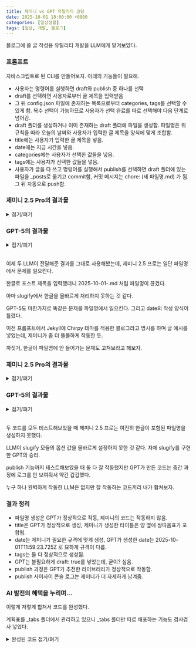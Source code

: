 ```yaml
---
title: 제미니 vs GPT 유틸리티 코딩
date: 2025-10-01 18:00:00 +0800
categories: [일상생활]
tags: [일상, 개발, 블로그]
---
```


블로그에 쓸 글 작성용 유틸리티 개발을 LLM에게 맡겨보았다.

### 프롬프트

자바스크립트로 된 CLI를 만들어보자. 아래의 기능들이 필요해.
- 사용자는 명령어를 실행하면 draft와 publish 중 하나를 선택
- draft를 선택하면 사용자로부터 글 제목을 입력받음
- 그 뒤 config.json 파일에 존재하는 목록으로부터 categories, tags를 선택할 수 있게 함. 복수 선택이 가능하므로 사용자가 선택 완료를 따로 선택해야 다음 단계로 넘어감.
- draft 폴더를 생성하거나 이미 존재하는 draft 폴더에 파일을 생성함. 파일명은 위 규칙을 따라 오늘의 날짜와 사용자가 입력한 글 제목을 양식에 맞게 조합함.
- title에는 사용자가 입력한 글 제목을 넣음.
- date에는 지금 시간을 넣음.
- categories에는 사용자가 선택한 값들을 넣음.
- tags에는 사용자가 선택한 값들을 넣음.
- 사용자가 글을 다 쓰고 명렁어를 실행해서 publish를 선택하면 draft 폴더에 있는 파일을 _posts로 옮기고 commit함, 커밋 메시지는 chore: (새 파일명.md) 가 됨. 그 뒤 자동으로 push함.

### 제미니 2.5 Pro의 결과물

<details markdown="1">
<summary>접기/펴기</summary>

알겠습니다. 사용자의 요구사항을 완벽하게 충족하는 자바스크립트 기반의 CLI(Command Line Interface) 도구를 만들어보겠습니다. 이 도구는 `inquirer` 라이브러리를 사용하여 상호작용적인 사용자 경험을 제공하고, `git` 명령어 자동화를 통해 포스팅 과정을 획기적으로 개선할 것입니다.

먼저, 프로젝트의 전체적인 구조와 설정 방법, 그리고 완성된 코드 순서로 설명하겠습니다.

---

### **프로젝트 설정 (Project Setup)**

1.  **Node.js 설치:** 컴퓨터에 [Node.js](https://nodejs.org/)가 설치되어 있어야 합니다.
2.  **프로젝트 폴더 생성:** 블로그 프로젝트의 최상위 폴더에서 터미널을 엽니다.
3.  **`package.json` 생성:**
    ```bash
    npm init -y
    ```
4.  **필요한 라이브러리 설치:**
    *   `inquirer`: 사용자 입력을 받기 위한 라이브러리
    *   `slugify`: 글 제목을 URL에 적합한 형태(slug)로 변환하는 라이브러리
    ```bash
    npm install inquirer slugify
    ```
5.  **파일 생성:** 프로젝트 루트에 다음 세 개의 파일을 생성합니다.
    *   `cli.js`: CLI 도구의 핵심 로직이 담길 파일
    *   `config.json`: 카테고리 및 태그 목록을 관리하는 설정 파일
    *   `.gitignore`: `node_modules` 폴더를 git 추적에서 제외하기 위한 파일

---

### **파일 내용 (File Contents)**

#### **1. `.gitignore`**
git이 불필요한 파일을 추적하지 않도록 설정합니다.
```
node_modules
```

#### **2. `config.json`**
블로그에서 사용할 카테고리와 태그 목록을 미리 정의해둡니다. 이 파일을 수정하여 언제든지 선택지를 변경할 수 있습니다.

```json
{
  "categories": [
    "일상생활",
    "기술",
    "개발",
    "TRPG",
    "리뷰"
  ],
  "tags": [
    "일상",
    "Jekyll",
    "JavaScript",
    "NodeJS",
    "CLI",
    "자동화"
  ]
}
```

#### **3. `cli.js` (핵심 CLI 스크립트)**
아래 코드를 복사하여 `cli.js` 파일에 붙여넣으세요. 코드 각 부분에 상세한 주석을 달아 이해하기 쉽게 만들었습니다.

```javascript
#!/usr/bin/env node

// 필요한 라이브러리 및 모듈 가져오기
import inquirer from 'inquirer';
import slugify from 'slugify';
import fs from 'fs';
import path from 'path';
import { execSync } from 'child_process';

// package.json에서 type: "module"을 사용하기 위해 import 구문 사용

// --- 경로 및 설정 상수 정의 ---
const DRAFTS_DIR = '_drafts'; // Jekyll 표준 초안 폴더
const POSTS_DIR = '_posts';
const CONFIG_PATH = 'config.json';

// --- 헬퍼 함수 ---

/**
 * YYYY-MM-DD 형식의 날짜 문자열을 반환하는 함수
 * @returns {string}
 */
function getFormattedDate() {
  const date = new Date();
  const year = date.getFullYear();
  const month = String(date.getMonth() + 1).padStart(2, '0');
  const day = String(date.getDate()).padStart(2, '0');
  return `${year}-${month}-${day}`;
}

/**
 * Jekyll 머리말(front matter)에 사용될 날짜 및 시간 문자열을 반환하는 함수
 * @returns {string}
 */
function getFullDateTime() {
    const date = new Date();
    const offset = -date.getTimezoneOffset();
    const offsetHours = String(Math.floor(Math.abs(offset) / 60)).padStart(2, '0');
    const offsetMinutes = String(Math.abs(offset) % 60).padStart(2, '0');
    const sign = offset >= 0 ? '+' : '-';
    
    const year = date.getFullYear();
    const month = String(date.getMonth() + 1).padStart(2, '0');
    const day = String(date.getDate()).padStart(2, '0');
    const hours = String(date.getHours()).padStart(2, '0');
    const minutes = String(date.getMinutes()).padStart(2, '0');
    const seconds = String(date.getSeconds()).padStart(2, '0');

    return `${year}-${month}-${day} ${hours}:${minutes}:${seconds} ${sign}${offsetHours}${offsetMinutes}`;
}

// --- 핵심 기능 함수 ---

/**
 * 새로운 초안(draft) 포스트를 생성하는 함수
 */
async function createDraft() {
  // 1. 설정 파일 읽기
  let config;
  try {
    config = JSON.parse(fs.readFileSync(CONFIG_PATH, 'utf-8'));
  } catch (error) {
    console.error(`❌ 설정 파일(${CONFIG_PATH})을 읽을 수 없습니다. 파일이 존재하고 JSON 형식이 올바른지 확인하세요.`);
    return;
  }

  // 2. 사용자로부터 정보 입력받기 (제목, 카테고리, 태그)
  const answers = await inquirer.prompt([
    {
      type: 'input',
      name: 'title',
      message: '📝 포스트 제목을 입력하세요:',
      validate: (input) => input ? true : '제목은 비워둘 수 없습니다.',
    },
    {
      type: 'checkbox',
      name: 'categories',
      message: '📂 카테고리를 선택하세요 (스페이스바로 선택, 엔터로 확정):',
      choices: config.categories,
      validate: (input) => input.length > 0 ? true : '하나 이상의 카테고리를 선택해야 합니다.',
    },
    {
      type: 'checkbox',
      name: 'tags',
      message: '🏷️ 태그를 선택하세요 (스페이스바로 선택, 엔터로 확정):',
      choices: config.tags,
    }
  ]);

  // 3. 파일명 및 내용 생성
  const { title, categories, tags } = answers;
  const slug = slugify(title, { lower: true, strict: true });
  const date = getFormattedDate();
  const fileName = `${date}-${slug}.md`;
  const filePath = path.join(DRAFTS_DIR, fileName);

  const fileContent = `---
title: "${title}"
date: ${getFullDateTime()}
categories: [${categories.join(', ')}]
tags: [${tags.join(', ')}]
---

여기에 마크다운 내용을 작성하세요.
`;

  // 4. 파일 생성
  if (!fs.existsSync(DRAFTS_DIR)) {
    fs.mkdirSync(DRAFTS_DIR);
    console.log(`📁 '${DRAFTS_DIR}' 폴더를 생성했습니다.`);
  }

  fs.writeFileSync(filePath, fileContent);
  console.log(`✅ 초안 파일이 성공적으로 생성되었습니다: ${filePath}`);
}

/**
 * 초안(draft) 파일을 _posts 폴더로 옮겨 발행(publish)하는 함수
 */
async function publishDraft() {
  // 1. 초안 폴더 확인 및 파일 목록 가져오기
  if (!fs.existsSync(DRAFTS_DIR)) {
    console.log('🤷 초안 폴더가 없습니다. 먼저 draft 명령어로 글을 생성하세요.');
    return;
  }

  const draftFiles = fs.readdirSync(DRAFTS_DIR).filter(file => file.endsWith('.md'));

  if (draftFiles.length === 0) {
    console.log('🤷 발행할 초안 파일이 없습니다.');
    return;
  }

  // 2. 사용자에게 발행할 파일 선택받기
  const { fileToPublish } = await inquirer.prompt([
    {
      type: 'list',
      name: 'fileToPublish',
      message: '🚀 발행할 초안 파일을 선택하세요:',
      choices: draftFiles,
    },
  ]);

  // 3. 파일 이동
  const sourcePath = path.join(DRAFTS_DIR, fileToPublish);
  const destPath = path.join(POSTS_DIR, fileToPublish);

  if (!fs.existsSync(POSTS_DIR)) {
    fs.mkdirSync(POSTS_DIR);
  }

  fs.renameSync(sourcePath, destPath);
  console.log(`✅ 파일 이동 완료: ${sourcePath} -> ${destPath}`);

  // 4. Git 명령어 실행 (add, commit, push)
  try {
    console.log('📦 Git에 변경사항을 커밋하고 푸시합니다...');
    execSync(`git add "${destPath}"`);
    console.log(`  -> git add ${destPath}`);
    
    const commitMessage = `chore: publish ${fileToPublish}`;
    execSync(`git commit -m "${commitMessage}"`);
    console.log(`  -> git commit -m "${commitMessage}"`);

    execSync('git push');
    console.log('  -> git push');
    
    console.log('🎉 포스트 발행이 성공적으로 완료되었습니다!');
  } catch (error) {
    console.error('❌ Git 작업 중 오류가 발생했습니다. Git이 설치되어 있고, 저장소 설정이 올바른지 확인하세요.');
    console.error(error.message);
  }
}


/**
 * 메인 함수
 */
async function main() {
  const { action } = await inquirer.prompt([
    {
      type: 'list',
      name: 'action',
      message: '👋 안녕하세요! 무엇을 도와드릴까요?',
      choices: [
        { name: '새로운 초안(draft) 작성하기', value: 'draft' },
        { name: '초안을 포스트로 발행(publish)하기', value: 'publish' },
        { name: '종료', value: 'exit' },
      ],
    },
  ]);

  switch (action) {
    case 'draft':
      await createDraft();
      break;
    case 'publish':
      await publishDraft();
      break;
    case 'exit':
      console.log('👋 다음에 또 만나요!');
      break;
  }
}

// 스크립트 실행
main();
```

---

### **사용 방법 (How to Use)**

1.  **`package.json` 수정:** `cli.js`가 ES 모듈(`import`)을 사용하므로, `package.json` 파일에 다음 한 줄을 추가해야 합니다.
    ```json
    {
      "name": "my-blog",
      "version": "1.0.0",
      "description": "",
      "main": "cli.js",
      "type": "module",  // <-- 이 줄을 추가하세요!
      "scripts": {
        "test": "echo \"Error: no test specified\" && exit 1"
      },
      "keywords": [],
      "author": "",
      "license": "ISC",
      "dependencies": {
        "inquirer": "^9.2.11",
        "slugify": "^1.6.6"
      }
    }
    ```

2.  **CLI 실행:** 터미널에서 다음 명령어를 입력하여 스크립트를 실행합니다.
    ```bash
    node cli.js
    ```

#### **실행 예시**

**1. 초안(draft) 작성**

```
$ node cli.js
? 👋 안녕하세요! 무엇을 도와드릴까요? › 새로운 초안(draft) 작성하기
? 📝 포스트 제목을 입력하세요: 나만의 블로그 자동화 CLI 만들기
? 📂 카테고리를 선택하세요 (스페이스바로 선택, 엔터로 확정): › 
 ◯ 일상생활
 ◉ 기술
 ◉ 개발
 ◯ TRPG
 ◯ 리뷰
? 🏷️ 태그를 선택하세요 (스페이스바로 선택, 엔터로 확정): › 
 ◯ 일상
 ◯ Jekyll
 ◉ JavaScript
 ◉ NodeJS
 ◉ CLI
 ◉ 자동화

📁 '_drafts' 폴더를 생성했습니다.
✅ 초안 파일이 성공적으로 생성되었습니다: _drafts/2025-09-30-namanui-beulrogeu-jadonghwa-cli-mandeulgi.md
```

**2. 초안 발행(publish)**
```
$ node cli.js
? 👋 안녕하세요! 무엇을 도와드릴까요? › 초안을 포스트로 발행(publish)하기
? 🚀 발행할 초안 파일을 선택하세요: › 2025-09-30-namanui-beulrogeu-jadonghwa-cli-mandeulgi.md

✅ 파일 이동 완료: _drafts/2025-09-30...md -> _posts/2025-09-30...md
📦 Git에 변경사항을 커밋하고 푸시합니다...
  -> git add _posts/2025-09-30-namanui-beulrogeu-jadonghwa-cli-mandeulgi.md
  -> git commit -m "chore: publish 2025-09-30-namanui-beulrogeu-jadonghwa-cli-mandeulgi.md"
  -> git push
🎉 포스트 발행이 성공적으로 완료되었습니다!
```

이 CLI 도구를 통해 단순 반복 작업을 자동화하여 글쓰기 자체에 더욱 집중할 수 있게 될 것입니다.

</details>

### GPT-5의 결과물

<details markdown="1">
<summary>접기/펴기</summary>

좋아! 👌 요구사항대로라면 Node.js 기반의 CLI 툴을 만들 수 있어.
아래는 **자바스크립트(Node.js) + inquirer + fs + simple-git**을 활용한 예시 코드야.

---

# 📂 프로젝트 구조 예시

```
blog-cli/
├─ config.json
├─ cli.js
├─ package.json
├─ draft/         # 초안 폴더
└─ _posts/        # 배포 폴더
```

### config.json (예시)

```json
{
  "categories": ["일상생활", "개발", "여행", "책리뷰"],
  "tags": ["블로그", "일상", "코딩", "책"]
}
```

---

# 📜 cli.js

```js
#!/usr/bin/env node

import fs from "fs";
import path from "path";
import inquirer from "inquirer";
import { fileURLToPath } from "url";
import simpleGit from "simple-git";

// 현재 디렉토리 계산
const __filename = fileURLToPath(import.meta.url);
const __dirname = path.dirname(__filename);

const draftDir = path.join(__dirname, "draft");
const postsDir = path.join(__dirname, "_posts");
const configPath = path.join(__dirname, "config.json");
const git = simpleGit();

function slugify(title) {
  return title
    .normalize("NFD")
    .replace(/[\u0300-\u036f]/g, "")
    .replace(/[^a-zA-Z0-9가-힣\s-]/g, "")
    .trim()
    .replace(/\s+/g, "-")
    .toLowerCase();
}

async function createDraft() {
  // 글 제목 입력
  const { title } = await inquirer.prompt([
    {
      type: "input",
      name: "title",
      message: "글 제목을 입력하세요:",
      validate: (input) => input.length > 0 || "제목은 비워둘 수 없습니다."
    }
  ]);

  // config.json 읽기
  const config = JSON.parse(fs.readFileSync(configPath, "utf-8"));

  // 카테고리 선택
  const { categories } = await inquirer.prompt([
    {
      type: "checkbox",
      name: "categories",
      message: "카테고리를 선택하세요 (스페이스로 선택, 엔터로 확정):",
      choices: config.categories,
    }
  ]);

  // 태그 선택
  const { tags } = await inquirer.prompt([
    {
      type: "checkbox",
      name: "tags",
      message: "태그를 선택하세요 (스페이스로 선택, 엔터로 확정):",
      choices: config.tags,
    }
  ]);

  // 파일 생성
  if (!fs.existsSync(draftDir)) fs.mkdirSync(draftDir);

  const date = new Date();
  const dateStr = date.toISOString().split("T")[0]; // YYYY-MM-DD
  const slug = slugify(title);
  const filename = `${dateStr}-${slug}.md`;
  const filepath = path.join(draftDir, filename);

  const frontMatter = `---
title: ${title}
date: ${date.toISOString()}
categories: [${categories.join(", ")}]
tags: [${tags.join(", ")}]
draft: true
---
`;

  fs.writeFileSync(filepath, frontMatter);
  console.log(`✅ Draft created: ${filepath}`);
}

async function publishDraft() {
  if (!fs.existsSync(draftDir)) {
    console.log("❌ draft 폴더가 존재하지 않습니다.");
    return;
  }

  const files = fs.readdirSync(draftDir).filter(f => f.endsWith(".md"));
  if (files.length === 0) {
    console.log("❌ 옮길 draft 파일이 없습니다.");
    return;
  }

  // 파일 선택
  const { selectedFile } = await inquirer.prompt([
    {
      type: "list",
      name: "selectedFile",
      message: "어떤 draft를 publish 하시겠습니까?",
      choices: files,
    }
  ]);

  const src = path.join(draftDir, selectedFile);
  const dest = path.join(postsDir, selectedFile);

  if (!fs.existsSync(postsDir)) fs.mkdirSync(postsDir);

  // 이동
  fs.renameSync(src, dest);

  // git commit & push
  await git.add(dest);
  await git.commit(`chore: (${selectedFile})`);
  await git.push();

  console.log(`🚀 Published: ${selectedFile}`);
}

async function main() {
  const { action } = await inquirer.prompt([
    {
      type: "list",
      name: "action",
      message: "무엇을 하시겠습니까?",
      choices: ["draft", "publish"]
    }
  ]);

  if (action === "draft") {
    await createDraft();
  } else if (action === "publish") {
    await publishDraft();
  }
}

main();
```

---

# 🚀 사용법

1. 설치

```bash
npm init -y
npm install inquirer simple-git
chmod +x cli.js
```

2. 실행

```bash
./cli.js
```

* **draft 선택 시** → 제목 입력 → categories/tags 선택 → `draft/YYYY-MM-DD-slug.md` 생성
* **publish 선택 시** → draft 목록에서 파일 선택 → `_posts`로 이동 → `git commit` & `push` 자동 실행

---

👉 여기서 개선할 수 있는 점:

* 다국어 제목을 슬러그화하는 규칙을 더 정교하게 (현재는 단순 변환).
* commit/push 전에 `git status` 확인 → 오류 메시지 처리.
* draft → publish 과정에서 front-matter의 `draft: true`를 자동으로 `false`로 바꿔주도록 확장 가능.

---

원해? 내가 `publish` 과정에서 **front-matter 안의 draft 값을 false로 바꿔주는 기능**까지 추가해줄까?

</details>
<br>

이제 두 LLM이 전달해준 결과를 그대로 사용해봤는데, 제미니 2.5 프로는 일단 파일명에서 문제를 일으킨다.

한글로 포스트 제목을 입력했더니 2025-10-01-.md 처럼 파일명이 끊겼다.

아마 slugify에서 한글을 올바르게 처리하지 못하는 것 같다.

GPT-5도 마찬가지로 똑같은 문제를 파일명에서 일으킨다. 그리고 date의 작성 양식이 틀렸다.

이전 프롬프트에서 Jekyll에 Chirpy 테마를 적용한 블로그라고 명시를 하며 글 예시를 넣었는데, 제미니가 좀 더 똘똘하게 작동한 듯.

까짓거, 한글이 파일명에 안 들어가는 문제도 고쳐보라고 해보자.

### 제미니 2.5 Pro의 결과물

<details markdown="1">
<summary>접기/펴기</summary>

알겠습니다. 정확한 지적입니다.

해당 문제는 `slugify` 라이브러리의 기본 설정 때문에 발생합니다. `strict: true` 옵션은 URL에 사용하기 안전한 영문, 숫자, 하이픈(-) 등 일부 문자만 남기고 나머지 문자(한글 포함)를 모두 제거해버립니다.

**한글을 파일명에 그대로 사용하도록 이 문제를 해결하겠습니다.**

### **문제 원인 및 해결 방안**

*   **원인:** `slugify(title, { lower: true, strict: true })` 설정이 한글을 제거함.
*   **해결:** `slugify`의 옵션을 변경하여 한글을 인식하고, 공백만 하이픈으로 바꾸도록 설정합니다. `strict` 옵션을 `false`로 바꾸고, `locale` 옵션으로 한국어를 명시해주는 것이 가장 확실한 방법입니다.

### **수정할 코드**

`cli.js` 파일의 `createDraft` 함수 내부에서 `slug`를 생성하는 부분을 다음과 같이 수정해주세요.

**1. `cli.js` 파일 열기**

**2. `createDraft` 함수 찾기**

**3. 기존 코드 (AS-IS)**
```javascript
// ... createDraft 함수 내부 ...
  const slug = slugify(title, { lower: true, strict: true });
// ...
```

**4. 수정된 코드 (TO-BE)**
아래 코드로 교체해주세요.

```javascript
// ... createDraft 함수 내부 ...
  const slug = slugify(title, {
    lower: false,     // 한글은 소문자 변환이 의미 없으므로 false로 설정
    strict: false,    // 한글 등 특수문자 제거 방지
    locale: 'ko',     // 한국어 로케일 설정
    trim: true        // 앞뒤 공백 제거
  });
// ...
```
*   `lower: false`: 한글은 대소문자 구분이 없으므로 `false`로 변경하여 불필요한 처리를 막습니다.
*   `strict: false`: **가장 중요한 옵션입니다.** `true`일 경우 한글이 모두 제거되므로 `false`로 변경하여 유지시킵니다.
*   `locale: 'ko'`: 한국어 환경임을 명시하여 `slugify`가 문자열을 더 잘 처리하도록 돕습니다.

---

### **전체 수정된 `cli.js` 파일**

사용자의 편의를 위해 수정 사항이 적용된 전체 `cli.js` 코드를 다시 제공합니다. 이 코드를 그대로 복사하여 붙여넣으시면 됩니다.

```javascript
#!/usr/bin/env node

import inquirer from 'inquirer';
import slugify from 'slugify';
import fs from 'fs';
import path from 'path';
import { execSync } from 'child_process';

const DRAFTS_DIR = '_drafts';
const POSTS_DIR = '_posts';
const CONFIG_PATH = 'config.json';

function getFormattedDate() {
  const date = new Date();
  const year = date.getFullYear();
  const month = String(date.getMonth() + 1).padStart(2, '0');
  const day = String(date.getDate()).padStart(2, '0');
  return `${year}-${month}-${day}`;
}

function getFullDateTime() {
    const date = new Date();
    const offset = -date.getTimezoneOffset();
    const offsetHours = String(Math.floor(Math.abs(offset) / 60)).padStart(2, '0');
    const offsetMinutes = String(Math.abs(offset) % 60).padStart(2, '0');
    const sign = offset >= 0 ? '+' : '-';
    
    const year = date.getFullYear();
    const month = String(date.getMonth() + 1).padStart(2, '0');
    const day = String(date.getDate()).padStart(2, '0');
    const hours = String(date.getHours()).padStart(2, '0');
    const minutes = String(date.getMinutes()).padStart(2, '0');
    const seconds = String(date.getSeconds()).padStart(2, '0');

    return `${year}-${month}-${day} ${hours}:${minutes}:${seconds} ${sign}${offsetHours}${offsetMinutes}`;
}

async function createDraft() {
  let config;
  try {
    config = JSON.parse(fs.readFileSync(CONFIG_PATH, 'utf-8'));
  } catch (error) {
    console.error(`❌ 설정 파일(${CONFIG_PATH})을 읽을 수 없습니다. 파일이 존재하고 JSON 형식이 올바른지 확인하세요.`);
    return;
  }

  const answers = await inquirer.prompt([
    {
      type: 'input',
      name: 'title',
      message: '📝 포스트 제목을 입력하세요:',
      validate: (input) => input ? true : '제목은 비워둘 수 없습니다.',
    },
    {
      type: 'checkbox',
      name: 'categories',
      message: '📂 카테고리를 선택하세요 (스페이스바로 선택, 엔터로 확정):',
      choices: config.categories,
      validate: (input) => input.length > 0 ? true : '하나 이상의 카테고리를 선택해야 합니다.',
    },
    {
      type: 'checkbox',
      name: 'tags',
      message: '🏷️ 태그를 선택하세요 (스페이스바로 선택, 엔터로 확정):',
      choices: config.tags,
    }
  ]);

  const { title, categories, tags } = answers;
  
  // ▼▼▼▼▼▼▼▼▼▼▼▼▼▼▼▼▼▼▼▼▼▼▼▼▼▼▼▼▼▼▼▼▼▼▼▼▼▼▼▼▼▼▼▼▼▼▼
  // 여기가 수정된 부분입니다.
  const slug = slugify(title, {
    lower: false,     // 한글은 소문자 변환이 의미 없으므로 false로 설정
    strict: false,    // 한글 등 특수문자 제거 방지
    locale: 'ko',     // 한국어 로케일 설정
    trim: true        // 앞뒤 공백 제거
  });
  // ▲▲▲▲▲▲▲▲▲▲▲▲▲▲▲▲▲▲▲▲▲▲▲▲▲▲▲▲▲▲▲▲▲▲▲▲▲▲▲▲▲▲▲▲▲▲▲

  const date = getFormattedDate();
  const fileName = `${date}-${slug}.md`;
  const filePath = path.join(DRAFTS_DIR, fileName);

  const fileContent = `---
title: "${title}"
date: ${getFullDateTime()}
categories: [${categories.join(', ')}]
tags: [${tags.join(', ')}]
---

여기에 마크다운 내용을 작성하세요.
`;

  if (!fs.existsSync(DRAFTS_DIR)) {
    fs.mkdirSync(DRAFTS_DIR);
    console.log(`📁 '${DRAFTS_DIR}' 폴더를 생성했습니다.`);
  }

  fs.writeFileSync(filePath, fileContent);
  console.log(`✅ 초안 파일이 성공적으로 생성되었습니다: ${filePath}`);
}

async function publishDraft() {
  if (!fs.existsSync(DRAFTS_DIR)) {
    console.log('🤷 초안 폴더가 없습니다. 먼저 draft 명령어로 글을 생성하세요.');
    return;
  }

  const draftFiles = fs.readdirSync(DRAFTS_DIR).filter(file => file.endsWith('.md'));

  if (draftFiles.length === 0) {
    console.log('🤷 발행할 초안 파일이 없습니다.');
    return;
  }

  const { fileToPublish } = await inquirer.prompt([
    {
      type: 'list',
      name: 'fileToPublish',
      message: '🚀 발행할 초안 파일을 선택하세요:',
      choices: draftFiles,
    },
  ]);

  const sourcePath = path.join(DRAFTS_DIR, fileToPublish);
  const destPath = path.join(POSTS_DIR, fileToPublish);

  if (!fs.existsSync(POSTS_DIR)) {
    fs.mkdirSync(POSTS_DIR);
  }

  fs.renameSync(sourcePath, destPath);
  console.log(`✅ 파일 이동 완료: ${sourcePath} -> ${destPath}`);

  try {
    console.log('📦 Git에 변경사항을 커밋하고 푸시합니다...');
    execSync(`git add "${destPath}"`);
    console.log(`  -> git add ${destPath}`);
    
    const commitMessage = `chore: publish ${fileToPublish}`;
    execSync(`git commit -m "${commitMessage}"`);
    console.log(`  -> git commit -m "${commitMessage}"`);

    execSync('git push');
    console.log('  -> git push');
    
    console.log('🎉 포스트 발행이 성공적으로 완료되었습니다!');
  } catch (error) {
    console.error('❌ Git 작업 중 오류가 발생했습니다. Git이 설치되어 있고, 저장소 설정이 올바른지 확인하세요.');
    console.error(error.message);
  }
}

async function main() {
  const { action } = await inquirer.prompt([
    {
      type: 'list',
      name: 'action',
      message: '👋 안녕하세요! 무엇을 도와드릴까요?',
      choices: [
        { name: '새로운 초안(draft) 작성하기', value: 'draft' },
        { name: '초안을 포스트로 발행(publish)하기', value: 'publish' },
        { name: '종료', value: 'exit' },
      ],
    },
  ]);

  switch (action) {
    case 'draft':
      await createDraft();
      break;
    case 'publish':
      await publishDraft();
      break;
    case 'exit':
      console.log('👋 다음에 또 만나요!');
      break;
  }
}

main();

```

이제 `node cli.js`를 실행하고 한글 제목을 입력하면 파일명이 정상적으로 생성될 것입니다.

**예시:**
*   **입력 제목:** `새로운 한글 포스트`
*   **생성될 파일명:** `2025-10-01-새로운-한글-포스트.md`

</details>


### GPT-5의 결과물

<details markdown="1">
<summary>접기/펴기</summary>

아하 👍 그건 내가 만든 `slugify` 함수가 **영문/숫자만 남기고 한글은 다 지워버리기 때문**이야. 지금 정규식이 `replace(/[^a-zA-Z0-9가-힣\s-]/g, "")`인데, 뒤에서 `iconv` 비슷한 처리가 들어가면서 한글이 사라진 거지.

👉 해결책은 크게 두 가지가 있어:

---

## 1. 한글을 그대로 허용하는 slug (추천)

URL에 한글이 들어가도 요즘 브라우저는 퍼센트 인코딩으로 잘 처리하니까, 파일명에도 한글을 두고 싶다면 이렇게 수정하면 돼.

```js
function slugify(title) {
  return title
    .trim()
    .replace(/\s+/g, "-")        // 공백 → -
    .replace(/-+/g, "-")         // 중복 - 제거
    .toLowerCase();
}
```

이러면 예를 들어:

```
"나만의 블로그 탄생" → "나만의-블로그-탄생"
```

파일명은 `2025-10-01-나만의-블로그-탄생.md` 식으로 나와.

---

## 2. 한글은 로마자로 변환해서 slug (SEO 목적)

검색 엔진이나 URL 안정성을 위해 slug는 영문만 쓰고 싶으면, **transliteration 라이브러리**를 쓰는 게 좋아.
예시: [`slugify`](https://www.npmjs.com/package/slugify) 패키지.

```bash
npm install slugify
```

```js
import slugifyLib from "slugify";

function slugify(title) {
  return slugifyLib(title, {
    lower: true,
    strict: true // 특수문자 제거
  });
}
```

그러면

```
"나만의 블로그 탄생" → "namanyi-beullogeu-tansaeng"
```

이런 식으로 영문 slug가 생성돼.

---

👉 질문: 네 블로그 파일명/URL에서 **한글 그대로 쓰는 게 좋아?** 아니면 **영문 slug로 변환하는 게 좋아?**
둘 다 코드로 맞춰서 완성해줄 수 있어.

</details>
<br>

두 코드를 모두 테스트해보았을 때 제미니 2.5 프로는 여전히 한글이 포함된 파일명을 생성하지 못했다.

LLM이 slugify 모듈의 옵션 값을 올바르게 설정하지 못한 것 같다. 자체 slugify를 구현한 GPT의 승리.

publish 기능까지 테스트해보았을 때 둘 다 잘 작동했지만 GPT가 만든 코드는 중간 과정에 로그를 안 보여줘서 약간 갑갑했다.

누구 하나 완벽하게 작동한 LLM은 없지만 잘 작동하는 코드끼리 내가 합쳐보자.

### 결과 정리

- 파일명 생성은 GPT가 정상적으로 작동, 제미니의 코드는 작동하지 않음.
- title은 GPT가 정상적으로 생성, 제미니가 생성한 타이틀은 양 옆에 쌍따옴표가 포함됨.
- date는 제미니가 필요한 규격에 맞게 생성, GPT가 생성한 date는 2025-10-01T11:59:23.725Z 로 묘하게 규격이 다름.
- tags는 둘 다 정상적으로 생성됨.
- GPT는 불필요하게 draft: true를 넣었는데, 굳이? 싶음.
- publish 과정은 GPT가 추천한 라이브러리가 정상적으로 작동함.
- publish 사이사이 콘솔 로그는 제미니가 더 자세하게 남겨줌.

### AI 발전의 혜택을 누리며...

이렇게 저렇게 합쳐서 코드를 완성했다.

계획표를 _tabs 폴더에서 관리하고 있으니 _tabs 폴더만 따로 배포하는 기능도 겸사겸사 넣었다.

<details markdown="1">
<summary>완성된 코드 접기/펴기</summary>

```js
#!/usr/bin/env node

import inquirer from 'inquirer';
import fs from 'fs';
import path from 'path';
import simpleGit from 'simple-git';

const DRAFTS_DIR = '_drafts';
const POSTS_DIR = '_posts';
const TABS_DIR = '_tabs';
const CONFIG_PATH = 'config.json';
const git = simpleGit();

async function gitConfig() {
  await git.addConfig('user.name', 'granberia');
  await git.addConfig('user.email', 'reptilesax@gmail.com');
}

function slugify(title) {
  return title
    .trim()
    .replace(/\s+/g, '-') // 공백 → -
    .replace(/-+/g, '-'); // 중복 - 제거
}

function getFormattedDate() {
  const date = new Date();
  const year = date.getFullYear();
  const month = String(date.getMonth() + 1).padStart(2, '0');
  const day = String(date.getDate()).padStart(2, '0');
  return `${year}-${month}-${day}`;
}

function getFullDateTime() {
  const date = new Date();
  const offset = -date.getTimezoneOffset();
  const offsetHours = String(Math.floor(Math.abs(offset) / 60)).padStart(
    2,
    '0'
  );
  const offsetMinutes = String(Math.abs(offset) % 60).padStart(2, '0');
  const sign = offset >= 0 ? '+' : '-';

  const year = date.getFullYear();
  const month = String(date.getMonth() + 1).padStart(2, '0');
  const day = String(date.getDate()).padStart(2, '0');
  const hours = String(date.getHours()).padStart(2, '0');
  const minutes = String(date.getMinutes()).padStart(2, '0');
  const seconds = String(date.getSeconds()).padStart(2, '0');

  return `${year}-${month}-${day} ${hours}:${minutes}:${seconds} ${sign}${offsetHours}${offsetMinutes}`;
}

async function createDraft() {
  let config;
  try {
    config = JSON.parse(fs.readFileSync(CONFIG_PATH, 'utf-8'));
  } catch (error) {
    console.error(
      `❌ 설정 파일(${CONFIG_PATH})을 읽을 수 없습니다. 파일이 존재하고 JSON 형식이 올바른지 확인하세요.`
    );
    return;
  }

  const answers = await inquirer.prompt([
    {
      type: 'input',
      name: 'title',
      message: '📝 포스트 제목을 입력하세요:',
      validate: (input) => (input ? true : '제목은 비워둘 수 없습니다.')
    },
    {
      type: 'checkbox',
      name: 'categories',
      message: '📂 카테고리를 선택하세요 (스페이스바로 선택, 엔터로 확정):',
      choices: config.categories,
      validate: (input) =>
        input.length > 0 ? true : '하나 이상의 카테고리를 선택해야 합니다.'
    },
    {
      type: 'checkbox',
      name: 'tags',
      message: '🏷️ 태그를 선택하세요 (스페이스바로 선택, 엔터로 확정):',
      choices: config.tags
    }
  ]);

  const { title, categories, tags } = answers;

  const date = getFormattedDate();
  const slug = slugify(title);
  const fileName = `${date}-${slug}.md`;
  const filePath = path.join(DRAFTS_DIR, fileName);

  const fileContent = `---
title: ${title}
date: ${getFullDateTime()}
categories: [${categories.join(', ')}]
tags: [${tags.join(', ')}]
---

`;

  if (!fs.existsSync(DRAFTS_DIR)) {
    fs.mkdirSync(DRAFTS_DIR);
    console.log(`📁 '${DRAFTS_DIR}' 폴더를 생성했습니다.`);
  }

  fs.writeFileSync(filePath, fileContent);
  console.log(`✅ 초안 파일이 성공적으로 생성되었습니다: ${filePath}`);
}

async function publishDraft() {
  if (!fs.existsSync(DRAFTS_DIR)) {
    console.log(
      '🤷 초안 폴더가 없습니다. 먼저 draft 명령어로 글을 생성하세요.'
    );
    return;
  }

  const draftFiles = fs
    .readdirSync(DRAFTS_DIR)
    .filter((file) => file.endsWith('.md'));

  if (draftFiles.length === 0) {
    console.log('🤷 발행할 초안 파일이 없습니다.');
    return;
  }

  const { fileToPublish } = await inquirer.prompt([
    {
      type: 'list',
      name: 'fileToPublish',
      message: '🚀 발행할 초안 파일을 선택하세요:',
      choices: draftFiles
    }
  ]);

  const sourcePath = path.join(DRAFTS_DIR, fileToPublish);
  const destPath = path.join(POSTS_DIR, fileToPublish);

  if (!fs.existsSync(POSTS_DIR)) {
    fs.mkdirSync(POSTS_DIR);
  }

  fs.renameSync(sourcePath, destPath);
  console.log(`✅ 파일 이동 완료: ${sourcePath} -> ${destPath}`);

  try {
    console.log('📦 Git에 변경사항을 커밋하고 푸시합니다...');
    gitConfig();

    console.log(`  -> git add ${destPath}`);
    await git.add(destPath);

    console.log(`  -> git commit -m "chore: ${fileToPublish}"`);
    await git.commit(`chore: ${fileToPublish}`);

    console.log('  -> git push');
    await git.push();

    console.log('🎉 포스트 발행이 성공적으로 완료되었습니다!');
  } catch (error) {
    console.error(
      '❌ Git 작업 중 오류가 발생했습니다. Git이 설치되어 있고, 저장소 설정이 올바른지 확인하세요.'
    );
    console.error(error.message);
  }
}

async function updateTabs() {
  if (!fs.existsSync(TABS_DIR)) {
    console.log(
      `🤷 '${TABS_DIR}' 폴더가 존재하지 않습니다. 작업을 진행할 수 없습니다.`
    );
    return;
  }

  try {
    console.log(`📦 '${TABS_DIR}' 폴더의 변경사항을 배포합니다...`);
    gitConfig();

    console.log(`  -> git add ${TABS_DIR}`);
    await git.add(TABS_DIR);

    console.log('  -> git commit -m "chore: deploy tabs"');
    await git.commit('chore: deploy tabs');

    console.log('  -> git push');
    await git.push();

    console.log(`🎉 '${TABS_DIR}' 폴더 배포가 성공적으로 완료되었습니다!`);
  } catch (error) {
    if (error.stdout.toString().includes('nothing to commit')) {
      console.log('🤷 커밋할 변경사항이 없습니다. 작업을 종료합니다.');
    } else {
      console.error(
        '❌ Git 작업 중 오류가 발생했습니다. Git 상태를 확인해주세요.'
      );
      console.error(error.message);
    }
  }
}

async function main() {
  const { action } = await inquirer.prompt([
    {
      type: 'list',
      name: 'action',
      message: '👋 안녕하세요! 무엇을 도와드릴까요?',
      choices: [
        { name: '새로운 초안 작성하기', value: 'draft' },
        { name: '초안을 포스트로 발행하기', value: 'publish' },
        { name: '전체 탭을 배포하기', value: 'update' },
        { name: '종료', value: 'exit' }
      ]
    }
  ]);

  switch (action) {
    case 'draft':
      await createDraft();
      break;
    case 'publish':
      await publishDraft();
      break;
    case 'update':
      await updateTabs();
      break;
    case 'exit':
      console.log('👋 다음에 또 만나요!');
      break;
  }
}

main();
```

<details markdown="1">
<br>

테스트해보았을 때 잘 작동하는 것 같다.

이걸 내가 손으로 붙들고 있었으면 시간이 3배 정도 걸렸을까? 이런 번거로운 코딩은 AI한테 맡겨도 되는 게 편리하다.

inquirer랑 simple-git라는 라이브러리들을 소개받은 것도 꽤 도움이 되었다.

이제 좀 글을 쓰기 편해지려나...
